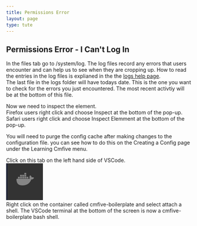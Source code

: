 ```yaml
---
title: Permissions Error
layout: page
type: tute
---
```


## Permissions Error - I Can't Log In

<!--check logs-->
In the files tab go to /system/log. The log files record any errors that users encounter and can help us to see when they are cropping up. How to read the entries in the log files is explianed in the the [logs help page](logs).<br>
The last file in the logs folder will have todays date. This is the one you want to check for the errors you just encountered. The most recent activtiy will be at the bottom of this file.
<!--system/modules/auth/actions/login.php ha important info on logging in-->

<!--Using inspect in Firefox. Look up for Windows and Linux as well as Mac-->
Now we need to inspect the element.<br>
Firefox users right click and choose Inspect at the bottom of the pop-up.<br>
Safari users right click and choose Inspect Elemment at the bottom of the pop-up.

<!--delete config cache after changing config-->
You will need to purge the config cache after making changes to the configuration file. you can see how to do this on the Creating a Config page under the Learning Cmfive menu.

<!--attach shell to boilerplate-->
Click on this tab on the left hand side of VSCode.<br>
![Docker tab](/assets/images/docker.png)<br>
Right click on the container called cmfive-boilerplate and select attach a shell. The VSCode terminal at the bottom of the screen is now a cmfive-boilerplate bash shell.
<!--Get mkcert
https://kifarunix.com/how-to-create-self-signed-ssl-certificate-with-mkcert-on-ubuntu-18-04/
Config changes


This goes in installation
Config::set('system.environment', 'development');
-->